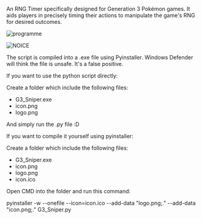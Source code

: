An RNG Timer specifically designed for Generation 3 Pokémon games. 
It aids players in precisely timing their actions to manipulate the game's RNG for desired outcomes.

![programme](https://github.com/T0T0W/G3-Sniper/assets/161255413/28d979c8-966c-4ccb-b19e-cbe03c087f95)

![NOICE](https://github.com/T0T0W/G3-Sniper/assets/161255413/9b91a6b9-ddc2-4e72-93a9-5941b88921aa)



The script is compiled into a .exe file using Pyinstaller. Windows Defender will think the file is unsafe. It's a false positive.

If you want to use the python script directly:

Create a folder which include the following files:
- G3_Sniper.exe
- icon.png
- logo.png

And simply run the .py file :D

If you want to compile it yourself using pyinstaller:

Create a folder which include the following files:
- G3_Sniper.exe
- icon.png
- logo.png
- icon.ico

Open CMD into the folder and run this command:

pyinstaller -w --onefile --icon=icon.ico --add-data "logo.png;." --add-data "icon.png;." G3_Sniper.py
